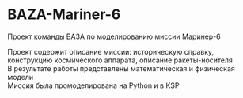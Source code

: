 # BAZA-Mariner-6
Проект команды БАЗА по моделированию миссии Маринер-6

Проект содержит описание миссии: историческую справку, конструкцию космического аппарата, описание ракеты-носителя <br>
В результате работы представлены математическая и физическая модели <br>
Миссия была промоделирована на Python и в KSP
